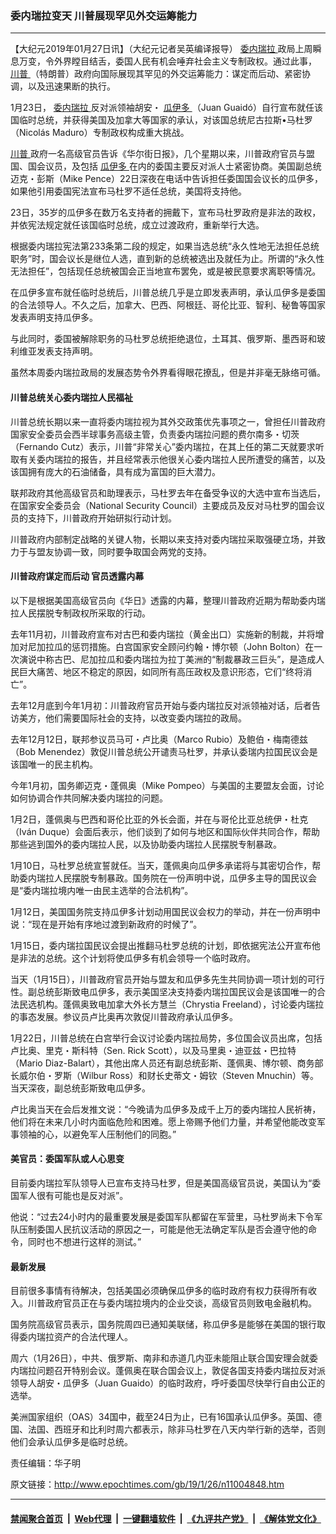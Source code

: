 ### 委内瑞拉变天 川普展现罕见外交运筹能力
------------------------

<p>
 【大纪元2019年01月27日讯】（大纪元记者吴英编译报导）
 <a href="http://www.epochtimes.com/gb/tag/%E5%A7%94%E5%86%85%E7%91%9E%E6%8B%89.html">
  委内瑞拉
 </a>
 政局上周瞬息万变，令外界瞠目结舌，委国人民有机会唾弃社会主义专制政权。通过此事，
 <a href="http://www.epochtimes.com/gb/tag/%E5%B7%9D%E6%99%AE.html">
  川普
 </a>
 （特朗普）政府向国际展现其罕见的外交运筹能力：谋定而后动、紧密协调，以及迅速果断的执行。
</p>
<p>
 1月23日，
 <a href="http://www.epochtimes.com/gb/tag/%E5%A7%94%E5%86%85%E7%91%9E%E6%8B%89.html">
  委内瑞拉
 </a>
 反对派领袖胡安・
 <a href="http://www.epochtimes.com/gb/tag/%E7%93%9C%E4%BC%8A%E5%A4%9A.html">
  瓜伊多
 </a>
 （Juan Guaidó）自行宣布就任该国临时总统，并获得美国及加拿大等国家的承认，对该国总统尼古拉斯•马杜罗（Nicolás Maduro）专制政权构成重大挑战。
</p>
<p>
 <a href="http://www.epochtimes.com/gb/tag/%E5%B7%9D%E6%99%AE.html">
  川普
 </a>
 政府一名高级官员告诉《华尔街日报》，几个星期以来，川普政府官员与盟国、国会议员，及包括
 <a href="http://www.epochtimes.com/gb/tag/%E7%93%9C%E4%BC%8A%E5%A4%9A.html">
  瓜伊多
 </a>
 在内的委国主要反对派人士紧密协商。美国副总统迈克・彭斯（Mike Pence）22日深夜在电话中告诉担任委国国会议长的瓜伊多，如果他引用委国宪法宣布马杜罗不适任总统，美国将支持他。
</p>
<p>
 23日，35岁的瓜伊多在数万名支持者的拥戴下，宣布马杜罗政府是非法的政权，并依宪法规定就任该国临时总统，成立过渡政府，重新举行大选。
</p>
<p>
 根据委内瑞拉宪法第233条第二段的规定，如果当选总统“永久性地无法担任总统职务”时，国会议长是继位人选，直到新的总统被选出及就任为止。所谓的“永久性无法担任”，包括现任总统被国会正当地宣布罢免，或是被民意要求离职等情况。
</p>
<p>
 在瓜伊多宣布就任临时总统后，川普总统几乎是立即发表声明，承认瓜伊多是委国的合法领导人。不久之后，加拿大、巴西、阿根廷、哥伦比亚、智利、秘鲁等国家发表声明支持瓜伊多。
</p>
<p>
 与此同时，委国被解除职务的马杜罗总统拒绝退位，土耳其、俄罗斯、墨西哥和玻利维亚发表支持声明。
</p>
<p>
 虽然本周委内瑞拉政局的发展态势令外界看得眼花撩乱，但是并非毫无脉络可循。
</p>
<h4>
 川普总统关心委内瑞拉人民福祉
</h4>
<p>
 川普总统长期以来一直将委内瑞拉视为其外交政策优先事项之一，曾担任川普政府国家安全委员会西半球事务高级主管，负责委内瑞拉问题的费尔南多・切茨（Fernando Cutz）表示，川普“非常关心”委内瑞拉，在其上任的第二天就要求听取有关委内瑞拉的报告，并且经常表示他很关心委内瑞拉人民所遭受的痛苦，以及该国拥有庞大的石油储备，具有成为富国的巨大潜力。
</p>
<p>
 联邦政府其他高级官员和助理表示，马杜罗去年在备受争议的大选中宣布当选后，在国家安全委员会（National Security Council）主要成员及反对马杜罗的国会议员的支持下，川普政府开始研拟行动计划。
</p>
<p>
 川普政府内部制定战略的关键人物，长期以来支持对委内瑞拉采取强硬立场，并致力于与盟友协调一致，同时要争取国会两党的支持。
</p>
<h4>
 川普政府谋定而后动 官员透露内幕
</h4>
<p>
 以下是根据美国高级官员向《华日》透露的内幕，整理川普政府近期为帮助委内瑞拉人民摆脱专制政权所采取的行动。
</p>
<p>
 去年11月初，川普政府宣布对古巴和委内瑞拉（黄金出口）实施新的制裁，并将增加对尼加拉瓜的惩罚措施。白宫国家安全顾问约翰・博尔顿（John Bolton）在一次演说中称古巴、尼加拉瓜和委内瑞拉为拉丁美洲的“制裁暴政三巨头”，是造成人民巨大痛苦、地区不稳定的原因，如同所有高压政权及意识形态，它们“终将消亡”。
</p>
<p>
 去年12月底到今年1月初：川普政府官员开始与委内瑞拉反对派领袖对话，后者告访美方，他们需要国际社会的支持，以改变委内瑞拉的政局。
</p>
<p>
 去年12月12日，联邦参议员马可・卢比奥（Marco Rubio）及鲍伯・梅南德兹（Bob Menendez）敦促川普总统公开谴责马杜罗，并承认委瑞内拉国民议会是该国唯一的民主机构。
</p>
<p>
 今年1月初，国务卿迈克・蓬佩奥（Mike Pompeo）与美国的主要盟友会面，讨论如何协调合作共同解决委内瑞拉的问题。
</p>
<p>
 1月2日，蓬佩奥与巴西和哥伦比亚的外长会面，并在与哥伦比亚总统伊・杜克（Iván Duque）会面后表示，他们谈到了如何与地区和国际伙伴共同合作，帮助那些逃到国外的委内瑞拉人民，以及协助委内瑞拉人民摆脱专制暴政。
</p>
<p>
 1月10日，马杜罗总统宣誓就任。当天，蓬佩奥向瓜伊多承诺将与其密切合作，帮助委内瑞拉人民摆脱专制暴政。国务院在一份声明中说，瓜伊多主导的国民议会是“委内瑞拉境内唯一由民主选举的合法机构”。
</p>
<p>
 1月12日，美国国务院支持瓜伊多计划动用国民议会权力的举动，并在一份声明中说：“现在是开始有序地过渡到新政府的时候了”。
</p>
<p>
 1月15日，委内瑞拉国民议会提出推翻马杜罗总统的计划，即依据宪法公开宣布他是非法的总统。这个计划将使瓜伊多有机会领导一个临时政府。
</p>
<p>
 当天（1月15日），川普政府官员开始与盟友和瓜伊多先生共同协调一项计划的可行性。副总统彭斯致电瓜伊多，表示美国坚决支持委内瑞拉国民议会是该国唯一的合法民选机构。蓬佩奥致电加拿大外长方慧兰（Chrystia Freeland），讨论委内瑞拉的事态发展。参议员卢比奥再次敦促川普政府承认瓜伊多。
</p>
<p>
 1月22日，川普总统在白宫举行会议讨论委内瑞拉局势，多位国会议员出席，包括卢比奥、里克・斯科特（Sen. Rick Scott），以及马里奥・迪亚兹・巴拉特（Mario Diaz-Balart），其他出席人员还有副总统彭斯、蓬佩奥、博尔顿、商务部长威尔伯・罗斯（Wilbur Ross）和财长史蒂文・姆钦（Steven Mnuchin）等。当天深夜，副总统彭斯致电瓜伊多。
</p>
<p>
</p>
<p>
 卢比奥当天在会后发推文说：“今晚请为瓜伊多及成千上万的委内瑞拉人民祈祷，他们将在未来几小时内面临危险和困难。愿上帝赐予他们力量，并希望他能改变军事领袖的心，以避免军人压制他们的同胞。”
</p>
<h4>
 美官员：委国军队或人心思变
</h4>
<p>
 目前委内瑞拉军队领导人已宣布支持马杜罗，但是美国高级官员说，美国认为“委国军人很有可能也是反对派”。
</p>
<p>
 他说：“过去24小时内的最重要发展是委国军队都留在军营里，马杜罗尚未下令军队压制委国人民抗议活动的原因之一，可能是他无法确定军队是否会遵守他的命令，同时也不想进行这样的测试。”
</p>
<h4>
 最新发展
</h4>
<p>
 目前很多事情有待解决，包括美国必须确保瓜伊多的临时政府有权力获得所有收入。川普政府官员正在与委内瑞拉境内的企业交谈，高级官员则致电金融机构。
</p>
<p>
 国务院高级官员表示，国务院周四已通知美联储，称瓜伊多是能够在美国的银行取得委内瑞拉资产的合法代理人。
</p>
<p>
 周六（1月26日），中共、俄罗斯、南非和赤道几内亚未能阻止联合国安理会就委内瑞拉问题召开特别会议。蓬佩奥在联合国会议上，敦促各国支持委内瑞拉反对派领导人胡安・瓜伊多（Juan Guaido）的临时政府，呼吁委国尽快举行自由公正的选举。
</p>
<p>
 美洲国家组织（OAS）34国中，截至24日为止，已有16国承认瓜伊多。英国、德国、法国、西班牙和比利时周六都表示，除非马杜罗在八天内举行新的选举，否则他们会承认瓜伊多是临时总统。
</p>
<p>
 责任编辑：华子明
</p>

原文链接：http://www.epochtimes.com/gb/19/1/26/n11004848.htm


------------------------
#### [禁闻聚合首页](https://github.com/gfw-breaker/banned-news/blob/master/README.md) &nbsp;|&nbsp; [Web代理](https://github.com/gfw-breaker/open-proxy/blob/master/README.md) &nbsp;|&nbsp; [一键翻墙软件](https://github.com/gfw-breaker/nogfw/blob/master/README.md) &nbsp;|&nbsp; [《九评共产党》](https://github.com/gfw-breaker/9ping.md/blob/master/README.md#九评之一评共产党是什么) &nbsp;|&nbsp; [《解体党文化》](https://github.com/gfw-breaker/jtdwh.md/blob/master/README.md#绪论)